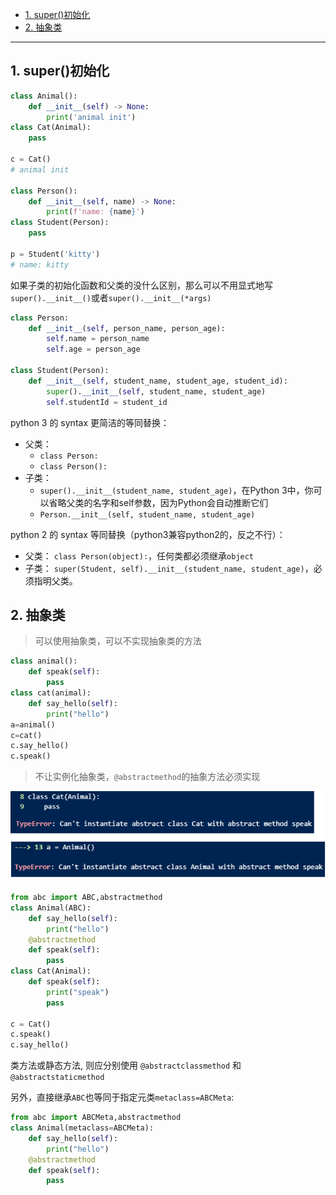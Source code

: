 - [1. super()初始化](#1-super初始化)
- [2. 抽象类](#2-抽象类)


---
## 1. super()初始化

```python
class Animal():
    def __init__(self) -> None:
        print('animal init')
class Cat(Animal):
    pass

c = Cat()
# animal init

class Person():
    def __init__(self, name) -> None:
        print(f'name: {name}')
class Student(Person):
    pass

p = Student('kitty')
# name: kitty
```
如果子类的初始化函数和父类的没什么区别，那么可以不用显式地写`super().__init__()`或者``super().__init__(*args)``

```python
class Person:
    def __init__(self, person_name, person_age):
        self.name = person_name
        self.age = person_age

class Student(Person):
    def __init__(self, student_name, student_age, student_id):
        super().__init__(self, student_name, student_age)
        self.studentId = student_id
```

python 3 的 syntax 更简洁的等同替换：
- 父类：
  - `class Person:`
  - `class Person():`
- 子类：
  - `super().__init__(student_name, student_age)`，在Python 3中，你可以省略父类的名字和self参数，因为Python会自动推断它们
  - `Person.__init__(self, student_name, student_age)`

python 2 的 syntax 等同替换（python3兼容python2的，反之不行）：
- 父类：
    `class Person(object):`，任何类都必须继承`object`
- 子类：
    `super(Student, self).__init__(student_name, student_age)`，必须指明父类。

## 2. 抽象类

> 可以使用抽象类，可以不实现抽象类的方法

```python
class animal():
    def speak(self):
        pass
class cat(animal):
    def say_hello(self):
        print("hello")
a=animal()    
c=cat()
c.say_hello()
c.speak()
```

> 不让实例化抽象类，`@abstractmethod`的抽象方法必须实现

![图 1](../../images/397f221a7d844a53f0ef87fd90da15f5d915c3f3dbd108dc970c4e9c6f18a337.png)  

```python
from abc import ABC,abstractmethod
class Animal(ABC):
    def say_hello(self):
        print("hello")
    @abstractmethod
    def speak(self):
        pass
class Cat(Animal):
    def speak(self):
        print("speak")
        pass

c = Cat()
c.speak()
c.say_hello()
```

类方法或静态方法, 则应分别使用 `@abstractclassmethod` 和 `@abstractstaticmethod`


另外，直接继承`ABC`也等同于指定元类`metaclass=ABCMeta`:
```python
from abc import ABCMeta,abstractmethod
class Animal(metaclass=ABCMeta):
    def say_hello(self):
        print("hello")
    @abstractmethod
    def speak(self):
        pass
```